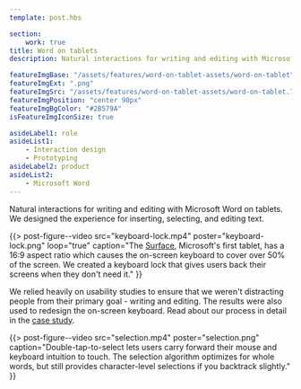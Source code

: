```yaml
---
template: post.hbs

section:
    work: true
title: Word on tablets
description: Natural interactions for writing and editing with Microsoft Word on tablets.

featureImgBase: "/assets/features/word-on-tablet-assets/word-on-tablet"
featureImgExt: ".png"
featureImgSrc: "/assets/features/word-on-tablet-assets/word-on-tablet.750w.png"
featureImgPosition: "center 90px"
featureImgBgColor: "#2B579A"
isFeatureImgIconSize: true

asideLabel1: role
asideList1:
    - Interaction design
    - Prototyping
asideLabel2: product
asideList2:
    - Microsoft Word
---
```


Natural interactions for writing and editing with Microsoft Word on tablets. We designed the experience for inserting, selecting, and editing text.

{{> post-figure--video
    src="keyboard-lock.mp4"
    poster="keyboard-lock.png"
    loop="true"
    caption="The [Surface](https://www.microsoft.com/surface), Microsoft's first tablet, has a 16:9 aspect ratio which causes the on-screen keyboard to cover over 50% of the screen. We created a keyboard lock that gives users back their screens when they don't need it."
}}

We relied heavily on usability studies to ensure that we weren't distracting people from their primary goal - writing and editing. The results were also used to redesign the on-screen keyboard. Read about our process in detail in the [case study](/writing/2014/06/18/case-study-word/).

{{> post-figure--video
    src="selection.mp4"
    poster="selection.png"
    caption="Double-tap-to-select lets users carry forward their mouse and keyboard intuition to touch. The selection algorithm optimizes for whole words, but still provides character-level selections if you backtrack slightly."
}}

